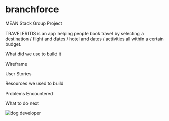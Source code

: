 # branchforce
MEAN Stack Group Project

TRAVELERITIS is an app helping people book travel by selecting a destination / flight and dates / hotel and dates / activities all within a certain budget.

What did we use to build it

Wireframe

User Stories

Resources we used to build

Problems Encountered

What to do next

![dog developer](/public/images/Wireframe/wireframe1)
